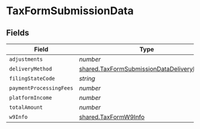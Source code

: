 # TaxFormSubmissionData


## Fields

| Field                                                                                                           | Type                                                                                                            | Required                                                                                                        | Description                                                                                                     |
| --------------------------------------------------------------------------------------------------------------- | --------------------------------------------------------------------------------------------------------------- | --------------------------------------------------------------------------------------------------------------- | --------------------------------------------------------------------------------------------------------------- |
| `adjustments`                                                                                                   | *number*                                                                                                        | :heavy_minus_sign:                                                                                              | N/A                                                                                                             |
| `deliveryMethod`                                                                                                | [shared.TaxFormSubmissionDataDeliveryMethod](../../../sdk/models/shared/taxformsubmissiondatadeliverymethod.md) | :heavy_minus_sign:                                                                                              | N/A                                                                                                             |
| `filingStateCode`                                                                                               | *string*                                                                                                        | :heavy_minus_sign:                                                                                              | N/A                                                                                                             |
| `paymentProcessingFees`                                                                                         | *number*                                                                                                        | :heavy_minus_sign:                                                                                              | N/A                                                                                                             |
| `platformIncome`                                                                                                | *number*                                                                                                        | :heavy_minus_sign:                                                                                              | N/A                                                                                                             |
| `totalAmount`                                                                                                   | *number*                                                                                                        | :heavy_minus_sign:                                                                                              | N/A                                                                                                             |
| `w9Info`                                                                                                        | [shared.TaxFormW9Info](../../../sdk/models/shared/taxformw9info.md)                                             | :heavy_minus_sign:                                                                                              | N/A                                                                                                             |
